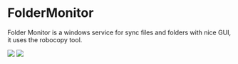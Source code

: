 # FolderMonitor
Folder Monitor is a windows service for sync files and folders with nice GUI, it uses the robocopy tool.

<img src=http://image.prntscr.com/image/efc59813ab8e49b5a38faccac342b0be.png />
<img src=http://image.prntscr.com/image/2caa4fc5c7364327bf45081ff33b5d75.png/>
